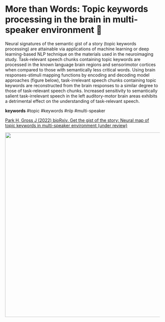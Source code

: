 # More than Words: Topic keywords processing in the brain in multi-speaker environment 🧠

Neural signatures of the semantic gist of a story (topic keywords processing) are attainable via applications of machine learning or deep learning-based NLP technique on the materials used in the neuroimaging study. 
Task-relevant speech chunks containing topic keywords are processed in the known language brain regions and sensorimotor cortices when compared to those with semantically less critical words. 
Using brain responses-stimuli mapping functions by encoding and decoding model approaches (figure below), task-irrelevant speech chunks containing topic keywords are reconstructed from the brain responses to a similar degree to those of task-relevant speech chunks. 
Increased sensitivity to semantically salient task-irrelevant speech in the left auditory-motor brain areas exhibits a detrimental effect on the understanding of task-relevant speech. 

**keywords**
#topic #keywords #nlp #multi-speaker

[Park H, Gross J (2022) bioRxiv. Get the gist of the story: Neural map of topic keywords in multi-speaker environment (under review)](https://www.biorxiv.org/content/10.1101/2022.05.05.490770v1)

<img src="https://www.biorxiv.org/content/biorxiv/early/2022/05/05/2022.05.05.490770/F1/graphic-1.large.jpg?width=800&height=600&carousel=1" width="600">
